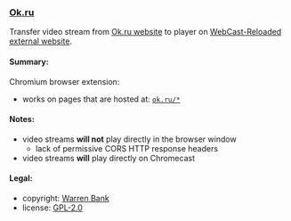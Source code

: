 ### [Ok.ru](https://github.com/warren-bank/crx-Ok-ru)

Transfer video stream from [Ok.ru website](https://ok.ru/) to player on [WebCast-Reloaded](https://github.com/warren-bank/crx-webcast-reloaded) [external website](https://warren-bank.github.io/crx-webcast-reloaded/external_website/index.html).

#### Summary:

Chromium browser extension:
* works on pages that are hosted at: [`ok.ru/*`](https://ok.ru/)

#### Notes:

* video streams __will not__ play directly in the browser window
  - lack of permissive CORS HTTP response headers
* video streams __will__ play directly on Chromecast

#### Legal:

* copyright: [Warren Bank](https://github.com/warren-bank)
* license: [GPL-2.0](https://www.gnu.org/licenses/old-licenses/gpl-2.0.txt)
